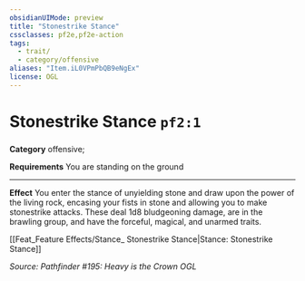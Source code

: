 ```yaml
---
obsidianUIMode: preview
title: "Stonestrike Stance"
cssclasses: pf2e,pf2e-action
tags:
  - trait/
  - category/offensive
aliases: "Item.iL0VPmPbQB9eNgEx"
license: OGL
---
```

# Stonestrike Stance `pf2:1`

### 

**Category** offensive; 




**Requirements** You are standing on the ground

* * *

**Effect** You enter the stance of unyielding stone and draw upon the power of the living rock, encasing your fists in stone and allowing you to make stonestrike attacks. These deal 1d8 bludgeoning damage, are in the brawling group, and have the forceful, magical, and unarmed traits.

[[Feat_Feature Effects/Stance_ Stonestrike Stance|Stance: Stonestrike Stance]]

*Source: Pathfinder #195: Heavy is the Crown*
*OGL*